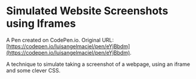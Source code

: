 # Simulated Website Screenshots using Iframes

A Pen created on CodePen.io. Original URL: [https://codepen.io/luisangelmaciel/pen/eYjBbdm](https://codepen.io/luisangelmaciel/pen/eYjBbdm).

A technique to simulate taking a screenshot of a webpage, using an iframe and some clever CSS.